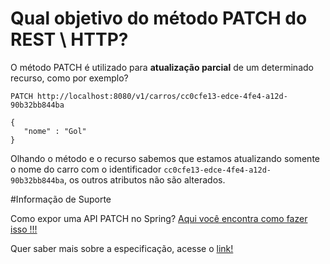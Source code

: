 # Qual objetivo do método PATCH do REST \ HTTP?

O método PATCH é utilizado para **atualização parcial** de um determinado recurso, como por exemplo?

```
PATCH http://localhost:8080/v1/carros/cc0cfe13-edce-4fe4-a12d-90b32bb844ba

{
   "nome" : "Gol"
}
```

Olhando o método e o recurso sabemos que estamos atualizando somente o nome do carro com o identificador 
`cc0cfe13-edce-4fe4-a12d-90b32bb844ba`, os outros atributos não são alterados.

#Informação de Suporte

Como expor uma API PATCH no Spring? [Aqui você encontra como fazer isso !!!](../informacao_suporte/spring-patch-api.md)

Quer saber mais sobre a especificação, acesse o [link!](https://tools.ietf.org/html/rfc5789)